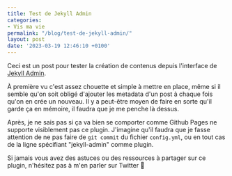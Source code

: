 ```yaml
---
title: Test de Jekyll Admin
categories:
- Vis ma vie
permalink: "/blog/test-de-jekyll-admin/"
layout: post
date: '2023-03-19 12:46:10 +0100'
---
```


Ceci est un post pour tester la création de contenus depuis l'interface de [Jekyll Admin](https://github.com/jekyll/jekyll-admin).

À première vu c'est assez chouette et simple à mettre en place, même si il semble qu'on soit obligé d'ajouter les metadata  d'un post à chaque fois qu'on en crée un nouveau. 
Il y a peut-être moyen de faire en sorte qu'il garde ça en mémoire, il faudra que je me penche là dessus. 

Après, je ne sais pas si ça va bien se comporter comme Github Pages ne supporte visiblement pas ce plugin. J'imagine qu'il faudra que je fasse attention de ne pas faire de `git commit` du fichier `config.yml`, ou en tout cas de la ligne spécifiant "jekyll-admin" comme plugin.

Si jamais vous avez des astuces ou des ressources à partager sur ce plugin, n'hésitez pas à m'en parler sur Twitter 🙂
